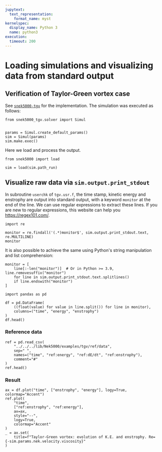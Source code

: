 ```yaml
---
jupytext:
  text_representation:
    format_name: myst
kernelspec:
  display_name: Python 3
  name: python3
execution:
  timeout: 200
---
```


<!-- #region tags=[] -->
# Loading simulations and visualizing data from standard output

## Verification of Taylor-Green vortex case

See [`snek5000-tgv`](https://github.com/snek5000/snek5000/tree/main/docs/examples/snek5000-tgv) for the implementation. The simulation was executed as follows:

```{code-cell}
from snek5000_tgv.solver import Simul


params = Simul.create_default_params()
sim = Simul(params)
sim.make.exec()
```

Here we load and process the output.
<!-- #endregion -->

```{code-cell}
from snek5000 import load

sim = load(sim.path_run)
```

## Visualize raw data via ``sim.output.print_stdout``

In subroutine `userchk` of `tgv.usr.f`, the time stamp, kinetic energy and enstrophy are output into standard output, with a keyword `monitor` at the end of the line. We can use regular expressions to extract these lines. If you are new to regular expressions, this website can help you <https://regex101.com/>.

```{code-cell}
import re

monitor = re.findall('(.*)monitor$', sim.output.print_stdout.text, re.MULTILINE)
monitor
```

It is also possible to achieve the same using Python's string manipulation and list comprehension:

```{code-cell}
monitor = [
    line[:-len("monitor")]  # Or in Python >= 3.9, line.removesuffix("monitor")
    for line in sim.output.print_stdout.text.splitlines()
    if line.endswith("monitor")
]
```

```{code-cell}
import pandas as pd

df = pd.DataFrame(
    ((float(value) for value in line.split()) for line in monitor),
    columns=("time", "energy", "enstrophy")
)
df.head()
```

### Reference data

```{code-cell}
ref = pd.read_csv(
    "../../../lib/Nek5000/examples/tgv/ref/data",
    sep=" ",
    names=("time", "ref:energy", "ref:dE/dt", "ref:enstrophy"),
    comment="#"
)
ref.head()
```

### Result

```{code-cell} tags=[]
ax = df.plot("time", ["enstrophy", "energy"], logy=True, colormap="Accent")
ref.plot(
    "time",
    ["ref:enstrophy", "ref:energy"],
    ax=ax,
    style="--",
    logy=True,
    colormap="Accent"
)
_ = ax.set(
    title=f"Taylor-Green vortex: evolution of K.E. and enstrophy. Re={-sim.params.nek.velocity.viscosity}"
)
```
